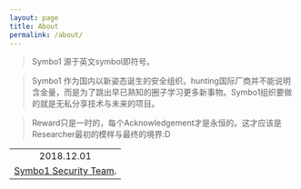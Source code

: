 ```yaml
---
layout: page
title: About
permalink: /about/
---
```


> Symbo1 源于英文symbol即符号。

> Symbo1 作为国内以新姿态诞生的安全组织。hunting国际厂商并不能说明含金量，而是为了跳出早已熟知的圈子学习更多新事物。Symbo1组织要做的就是无私分享技术与未来的项目。

> Reward只是一时的，每个Acknowledgement才是永恒的。这才应该是Researcher最初的模样与最终的境界:D

<div align="right">
<table>
  <tr>
    <td align="center">2018.12.01</td>
  </tr>
  <tr>
    <td align="right"><a href="mailto:symbo1.sec@gmail.com" target="_blank">Symbo1 Security Team</a>.</td>
  </tr>
</table>
</div>